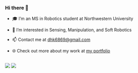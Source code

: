 ### Hi there 👋

<!--
**dokkev/dokkev** is a ✨ _special_ ✨ repository because its `README.md` (this file) appears on your GitHub profile.

Here are some ideas to get you started:

- 🔭 I’m currently working on ...
- 🌱 I’m currently learning ...
- 👯 I’m looking to collaborate on ...
- 🤔 I’m looking for help with ...
- 💬 Ask me about ...
- 📫 How to reach me: ...
- 😄 Pronouns: ...
- ⚡ Fun fact: ...
-->

- 🎓  I’m an MS in Robotics student at Northwestern University

- 🔭  I’m  interested in Sensing, Manipulation, and Soft Robotics

- 📫   Contact me at dhk6869@gmail.com

- 🌐  Check out more about my work at <a href="https://dokkev.github.io/" target="_blank">my portfolio</a>

<br> 

<img src="https://github-readme-stats.vercel.app/api?username=dokkev&count_private=true&show_icons=true&theme=algolia">
<img src="https://github-readme-stats.vercel.app/api/top-langs/?username=dokkev&theme=algolia&layout=compact">
